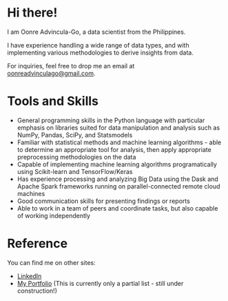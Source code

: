 
# Hi there!
I am Oonre Advincula-Go, a data scientist from the Philippines. 

I have experience handling a wide range of data types, and with implementing various methodologies to derive insights from data.

For inquiries, feel free to drop me an email at oonreadvinculago@gmail.com.

# Tools and Skills
- General programming skills in the Python language with particular emphasis on libraries suited for data manipulation and analysis such as NumPy, Pandas, SciPy, and Statsmodels
- Familiar with statistical methods and machine learning algorithms - able to determine an appropriate tool for analysis, then apply appropriate preprocessing methodologies on the data
- Capable of implementing machine learning algorithms programatically using Scikit-learn and TensorFlow/Keras
- Has experience processing and analyzing Big Data using the Dask and Apache Spark frameworks running on parallel-connected remote cloud machines
- Good communication skills for presenting findings or reports
- Able to work in a team of peers and coordinate tasks, but also capable of working independently

# Reference
You can find me on other sites:
- [LinkedIn][1]
- [My Portfolio][2] (This is currently only a partial list - still under construction!)


[1]: https://www.linkedin.com/in/oonreadvinculago/
[2]: https://oonrezak.github.io/

<!---
oonrezak/oonrezak is a ✨ special ✨ repository because its `README.md` (this file) appears on your GitHub profile.
You can click the Preview link to take a look at your changes.
--->
